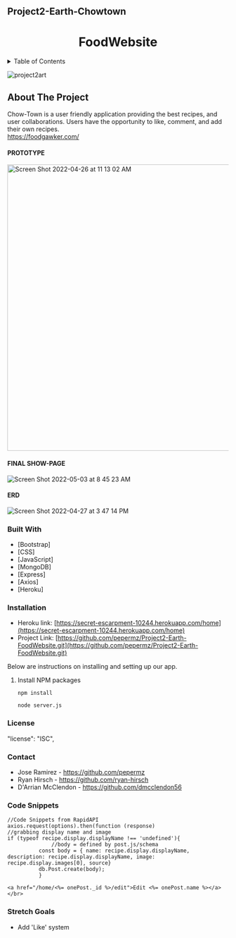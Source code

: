 <!-- # Project2-Earth-Chowtown -->
## Project2-Earth-Chowtown
<h1 align="center">FoodWebsite</h1>
<!-- TABLE OF CONTENTS -->
<details>
  <summary>Table of Contents</summary>
  <ol>
    <li>
      <a href="#about-the-project">About The Project</a>
      <ul>
        <li><a href="#built-with">Built With</a></li>
      </ul>
    </li>
    <li>
      <a href="#getting-started">Getting Started</a>
      <ul>
        <li><a href="#installation">Installation</a></li>
      </ul>
    </li>
    <li><a href="#contributing">Contributing</a></li>
    <li><a href="#contact">Contact</a></li>
    <li><a href="#Code Snippit">Code</a></li>
    <li><a href="#Stretch Goals">Stetch Goals</a></li>
  </ol>
</details>

![project2art](https://user-images.githubusercontent.com/101522627/166264987-b683c348-4e2e-4d16-ab4a-711c8fcc21be.jpg)


<!-- ABOUT THE PROJECT -->
## About The Project
Chow-Town is a user friendly application providing the best recipes, and user collaborations. 
Users have the opportunity to like, comment, and add their own recipes.  
https://foodgawker.com/

#### PROTOTYPE
<img width="650" alt="Screen Shot 2022-04-26 at 11 13 02 AM" src="https://user-images.githubusercontent.com/101522627/165345489-9ddcc246-bd43-40e0-b525-e3445e2c55d2.png">

#### FINAL SHOW-PAGE
![Screen Shot 2022-05-03 at 8 45 23 AM](https://user-images.githubusercontent.com/101522627/166464700-44dc22a5-ae83-46ad-af35-47e86ba1d6b1.png)





  #### ERD
![Screen Shot 2022-04-27 at 3 47 14 PM](https://user-images.githubusercontent.com/101522627/166327592-4b3077f5-51d2-4517-a789-a52fc1b1c866.png)




### Built With

* [Bootstrap]
* [CSS]
* [JavaScript]
* [MongoDB]
* [Express]
* [Axios]
* [Heroku]


### Installation
* Heroku link: [https://secret-escarpment-10244.herokuapp.com/home](https://secret-escarpment-10244.herokuapp.com/home)
* Project Link: [https://github.com/pepermz/Project2-Earth-FoodWebsite.git](https://github.com/pepermz/Project2-Earth-FoodWebsite.git)

Below are instructions on installing and setting up our app. 
1. Install NPM packages
   ```
   npm install
   ```
   ```
   node server.js
   ```


<!-- LICENSE -->
### License
"license": "ISC",
<!-- CONTACT -->
### Contact
* Jose Ramirez - https://github.com/pepermz
* Ryan Hirsch - https://github.com/ryan-hirsch
* D'Arrian McClendon  - https://github.com/dmcclendon56






<!-- CODE -->
### Code Snippets
  ```
  //Code Snippets from RapidAPI
  axios.request(options).then(function (response)
  //grabbing display name and image
if (typeof recipe.display.displayName !== 'undefined'){
                //body = defined by post.js/schema
            const body = { name: recipe.display.displayName, description: recipe.display.displayName, image: recipe.display.images[0], source}
            db.Post.create(body);
            }
  ```
  ```
  <a href="/home/<%= onePost._id %>/edit">Edit <%= onePost.name %></a></br>
  ```
<!-- STRETCH GOALS -->
### Stretch Goals
* Add 'Like' system
